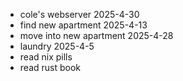 - cole's webserver 2025-4-30
- find new apartment 2025-4-13
- move into new apartment 2025-4-28
- laundry 2025-4-5
- read nix pills
- read rust book
